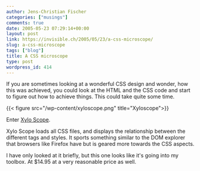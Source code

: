 ```yaml
---
author: Jens-Christian Fischer
categories: ["musings"]
comments: true
date: 2005-05-23 07:29:14+00:00
layout: post
link: https://invisible.ch/2005/05/23/a-css-microscope/
slug: a-css-microscope
tags: ["blog"]
title: A CSS microscope
type: post
wordpress_id: 414
---
```



If you are sometimes looking at a wonderful CSS design and wonder, how this was achieved, you could look at the HTML and the CSS code and start to figure out how to achieve things. This could take quite some time.

{{< figure src="/wp-content/xyloscope.png" title="Xyloscope">}}


Enter [Xylo Scope](https://www.culturedcode.com/xyle/).



Xylo Scope loads all CSS files, and displays the relationship between the different tags and styles. It sports something similar to the DOM explorer that browsers like Firefox have but is geared more towards the CSS aspects. 



I have only looked at it briefly, but this one looks like it's going into my toolbox. At $14.95 at a very reasonable price as well.

